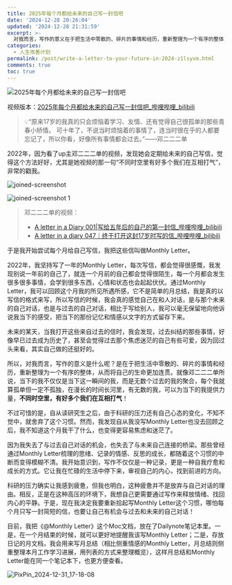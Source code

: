 ```yaml
---
title: 2025年每个月都给未来的自己写一封信吧
date: '2024-12-28 20:26:04'
updated: '2024-12-28 21:31:59'
excerpt: >-
  对我而言，写作的意义在于把生活中零散的、碎片的事情和经历，重新整理为一个有序的整体，从而将自己的生命更加连贯。就像邓二单单所说，当下的我不仅仅是当下这一瞬间的我，而是无数个过去的我的聚合，每个我就算孤单但一定不孤独，在漫长的时间长河里，有无数的我，可以为当下的我提供力量，不同时空里，有好多个我们在互相打气！
categories:
  - 人生改善计划
permalink: /post/write-a-letter-to-your-future-in-2024-z1lsyvm.html
comments: true
toc: true
---
```




​![2025年每个月都给未来的自己写一封信吧](https://fastly.jsdelivr.net/gh/Achuan-2/PicBed@pic/assets/2025%E5%B9%B4%E6%AF%8F%E4%B8%AA%E6%9C%88%E9%83%BD%E7%BB%99%E6%9C%AA%E6%9D%A5%E7%9A%84%E8%87%AA%E5%B7%B1%E5%86%99%E4%B8%80%E5%B0%81%E4%BF%A1%E5%90%A7-20241231172220-z62c83w.png)​

视频版本：[2025年每个月都给未来的自己写一封信吧_哔哩哔哩_bilibili](https://www.bilibili.com/video/BV1e568YjEyp/?spm_id_from=0.0.homepage.video_card.click)

> 💡“原来17岁的我真的只会烦恼着学习、友情、还有觉得自己很孤单的那些青春小矫情。 可十年了，不说当时烦恼着的事情了，连当时很在乎的人都要忘记了，所以你看，好像所有事情都会过去。”——邓二二二单

2022年，因为看了up主邓二二二单的视频，发现她会定期给未来的自己写信，觉得这个方法好好，尤其是她视频的那一句“不同时空里有好多个我们在互相打气”，非常的戳我。

​![joined-screenshot](https://fastly.jsdelivr.net/gh/Achuan-2/PicBed@pic/assets/joined-screenshot-20241228212423-n4k41ny.jpg)​

​![joined-screenshot 1](https://fastly.jsdelivr.net/gh/Achuan-2/PicBed@pic/assets/joined-screenshot%201-20241228212433-gkik257.jpg)​

> 邓二二二单的视频：
>
> * [A letter in a Diary 001|写给五年后的自己的第一封信_哔哩哔哩_bilibili](https://www.bilibili.com/video/BV1o4411b7uV/?spm_id_from=0.0.search.video_card.click&vd_source=b4a1fcb6dce305e26d8d16d9cbb71304)
> * [A letter in a diary 047｜终于打开这封17岁时写的信_哔哩哔哩_bilibili](https://www.bilibili.com/video/BV1mr4y1n7NS)

于是我开始尝试每个月给自己写信，我把这些信叫做Monthly Letter。

2022年，我坚持写了一年的Monthly Letter，每次写信，都会觉得很感慨，我发现别说一年前的自己了，就连一个月前的自己都会觉得很陌生，每一个月都会发生很多很多事情，会学到很多东西，心情和状态也会起起伏伏。通过Monthly Letter，我可以回顾这个月我的所见所遇所感，它不是简单的月总结，我是真的以写信的格式来写，所以写信的时候，我会真的感觉自己在和人对话，是与那个未来的自己对话，也是与过去的自己对话，相比于写给别人，我可以毫无保留地向他诉说我当下的感受，把当下的那份记忆和情感以文字的方式留存下来。

未来的某天，当我打开这些来自过去的信时，我会发现，过去纠结的那些事情，好像早已过去成为历史了，甚至会觉得过去那个焦虑迷茫的自己有些可爱，因为回过头来看，其实自己做的还挺好的。

所以，对我而言，写作的意义是什么呢？是在于把生活中零散的、碎片的事情和经历，重新整理为一个有序的整体，从而将自己的生命更加连贯。就像邓二二二单所说，当下的我不仅仅是当下这一瞬间的我，而是无数个过去的我的聚合，每个我就算孤单但一定不孤独，在漫长的时间长河里，有无数的我，可以为当下的我提供力量，**不同时空里，有好多个我们在互相打气**！

不过可惜的是，自从读研究生之后，由于科研的压力还有自己心态的变化，不知不觉中，就舍弃了这个习惯。然而，我发现自从我没写Monthly Letter也没去回顾之后，我不知道这个月我干了什么，也变得更容易焦虑和迷茫了。

因为我失去了与过去自己对话的机会，也失去了与未来自己连接的桥梁。那些曾经通过Monthly Letter梳理的思绪、记录的情感、反思的成长，都随着这个习惯的中断而变得模糊不清。我开始意识到，写作不仅仅是一种记录，更是一种自我疗愈和成长的方式。它让我在忙碌的生活中停下来，审视自己的内心，找到前进的方向。

科研的压力确实让我感到疲惫，但我也明白，这种疲惫并不是放弃与自己对话的理由。相反，正是在这种高压的环境下，我想自己更需要通过写作来释放情绪、找回内心的平静。于是，现在我决定我要重新拾起写Monthly Letter这个习惯，哪怕每个月只写一封简短的信，也要让自己有机会与过去和未来的自己对话！

目前，我把《@Monthly Letter》这个Moc文档，放在了Dailynote笔记本里。一是，在一个月结束的时候，就可以更好地提醒我该写Monthly Letter；二是，存放日记的月文档，我会用来写月总结（相比侧重情感的Monthly Letter，月总结则侧重整理本月工作学习进展，用列表的方式来整理概览），这样月总结和Monthly Letter能在同一个笔记本下，也更方便查看。

​![PixPin_2024-12-31_17-18-08](https://fastly.jsdelivr.net/gh/Achuan-2/PicBed@pic/assets/PixPin_2024-12-31_17-18-08-20241231171812-vlw2twh.png)​

‍
